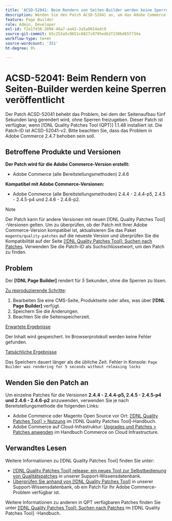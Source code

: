 ```yaml
---
title: 'ACSD-52041: Beim Rendern von Seiten-Builder werden keine Sperren veröffentlicht'
description: Wenden Sie den Patch ACSD-52041 an, um das Adobe Commerce-Problem zu beheben, bei dem der Seitenaufbau fünf Sekunden lang gerendert wird, ohne Sperren zu veröffentlichen.
feature: Page Builder
role: Admin, Developer
exl-id: f2a1fd36-2098-46a7-aa42-3a5a0014adc9
source-git-commit: b5c253a5c0651c6027c0795edb2f230bd65f734a
workflow-type: tm+mt
source-wordcount: '351'
ht-degree: 0%

---
```


# ACSD-52041: Beim Rendern von Seiten-Builder werden keine Sperren veröffentlicht

Der Patch ACSD-52041 behebt das Problem, bei dem der Seitenaufbau fünf Sekunden lang gerendert wird, ohne Sperren freizugeben. Dieser Patch ist verfügbar, wenn [!DNL Quality Patches Tool (QPT)] 1.1.48 installiert ist. Die Patch-ID ist ACSD-52041-v2. Bitte beachten Sie, dass das Problem in Adobe Commerce 2.4.7 behoben sein soll.

## Betroffene Produkte und Versionen

**Der Patch wird für die Adobe Commerce-Version erstellt:**

* Adobe Commerce (alle Bereitstellungsmethoden) 2.4.6

**Kompatibel mit Adobe Commerce-Versionen:**

* Adobe Commerce (alle Bereitstellungsmethoden) 2.4.4 - 2.4.4-p5, 2.4.5 - 2.4.5-p4 und 2.4.6 - 2.4.6-p2.



>[!NOTE]
>
>Der Patch kann für andere Versionen mit neuen [!DNL Quality Patches Tool] -Versionen gelten. Um zu überprüfen, ob der Patch mit Ihrer Adobe Commerce-Version kompatibel ist, aktualisieren Sie das Paket `magento/quality-patches` auf die neueste Version und überprüfen Sie die Kompatibilität auf der Seite [[!DNL Quality Patches Tool]: Suchen nach Patches](https://experienceleague.adobe.com/tools/commerce-quality-patches/index.html). Verwenden Sie die Patch-ID als Suchschlüsselwort, um den Patch zu finden.


## Problem

Der **[!DNL Page Builder]** rendert für *5* Sekunden, ohne die Sperren zu lösen.

<u>Zu reproduzierende Schritte</u>:

1. Bearbeiten Sie eine CMS-Seite, Produktseite oder alles, was über **[!DNL Page Builder]** verfügt.
1. Speichern Sie die Änderungen.
1. Beachten Sie die Seitenspeicherzeit.

<u>Erwartete Ergebnisse</u>

Der Inhalt wird gespeichert. Im Browserprotokoll werden keine Fehler gefunden.

<u>Tatsächliche Ergebnisse</u>

Das Speichern dauert länger als die übliche Zeit.
Fehler in Konsole: ``Page Builder was rendering for 5 seconds without releasing locks``

## Wenden Sie den Patch an

Um einzelne Patches für die Versionen **2.4.4 - 2.4.4-p5, 2.4.5 - 2.4.5-p4 und 2.4.6 - 2.4.6-p2** anzuwenden, verwenden Sie je nach Bereitstellungsmethode die folgenden Links:

* Adobe Commerce oder Magento Open Source vor Ort: [[!DNL Quality Patches Tool] > Nutzung](<https://experienceleague.adobe.com/docs/commerce-operations/tools/quality-patches-tool/usage.html>) im [!DNL Quality Patches Tool]-Handbuch.
* Adobe Commerce auf Cloud-Infrastruktur: [Upgrades und Patches > Patches anwenden](https://experienceleague.adobe.com/docs/commerce-cloud-service/user-guide/develop/upgrade/apply-patches.html) im Handbuch Commerce on Cloud Infrastructure.

## Verwandtes Lesen

Weitere Informationen zu [!DNL Quality Patches Tool] finden Sie unter:

* [[!DNL Quality Patches Tool] release: ein neues Tool zur Selbstbedienung von Qualitätspatches](/help/announcements/adobe-commerce-announcements/magento-quality-patches-released-new-tool-to-self-serve-quality-patches.md) in unserer Support-Wissensdatenbank.
* [Überprüfen Sie anhand von  [!DNL Quality Patches Tool]](/help/support-tools/patches-available-in-qpt-tool/check-patch-for-magento-issue-with-magento-quality-patches.md) in unserer Support-Wissensdatenbank, ob ein Patch für Ihr Adobe Commerce-Problem verfügbar ist.

Weitere Informationen zu anderen in QPT verfügbaren Patches finden Sie unter [[!DNL Quality Patches Tool]: Suchen nach Patches](<https://experienceleague.adobe.com/tools/commerce-quality-patches/index.html>) im [!DNL Quality Patches Tool] -Handbuch.
